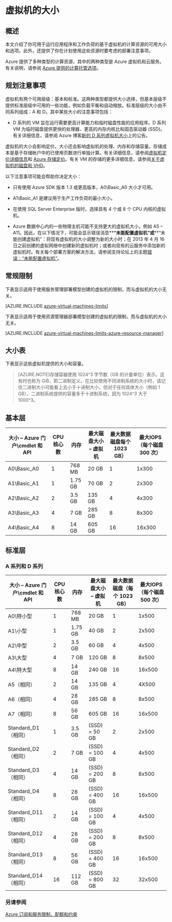 <properties
	pageTitle="虚拟机大小"
	description="列出虚拟机的不同大小及其容量。"
	services="virtual-machines"
	documentationCenter=""
	authors="cynthn"
	manager="timlt"
	editor=""
	tags="azure-resource-manager,azure-service-management"/>

<tags
	ms.service="virtual-machines"
	ms.date="09/02/2015"
	wacn.date="01/21/2016"/>

# 虚拟机的大小

## 概述

本文介绍了你可用于运行应用程序和工作负荷的基于虚拟机的计算资源的可用大小和选项。此外，还提供了你在计划使用这些资源时要考虑的部署注意事项。

Azure 提供了多种类型的计算资源，其中的两种类型是 Azure 虚拟机和云服务。有关说明，请参阅 [Azure 提供的计算托管选项](/documentation/articles/fundamentals-application-models/)。

## 规划注意事项

虚拟机有两个可用层级：基本和标准。这两种类型都提供大小选择，但基本层级不提供标准层级中可用的一些功能，例如负载平衡和自动缩放。标准层级的大小由不同系列组成：A 和 D。其中某些大小的注意事项包括：

*   D 系列的 VM 旨在运行需要更高计算能力和临时磁盘性能的应用程序。D 系列 VM 为临时磁盘提供更快的处理器、更高的内存内核比和固态驱动器 (SSD)。有关详细信息，请参阅 Azure 博客[新的 D 系列虚拟机大小](http://azure.microsoft.com/blog/2014/09/22/new-d-series-virtual-machine-sizes/)上的公告。  

虚拟机的大小会影响定价。大小还会影响虚拟机的处理、内存和存储容量。存储成本是基于存储帐户中的已使用页数进行单独计算。有关详细信息，请参阅[虚拟机定价详细信息](/home/features/virtual-machines/#price)和 [Azure 存储定价](/home/features/storage/#price)。有关 VM 的存储的更多详细信息，请参阅[关于虚拟机的磁盘和 VHD](/documentation/articles/virtual-machines-disks-vhds)。

以下注意事项可能会帮助你决定大小：

*   只有使用 Azure SDK 版本 1.3 或更高版本，A0\\Basic\_A0 大小才可用。  

*   A1\\Basic\_A1 是建议用于生产工作负荷的最小大小。

*   在使用 SQL Server Enterprise 版时，选择具有 4 个或 8 个 CPU 内核的虚拟机。

*   Azure 数据中心内的一些物理主机可能不支持更大的虚拟机大小，例如 A5 – A11。因此，在以下情况下，可能会显示错误消息**<machine name>**“未能配置虚拟机”或**<machine name>**“未能创建虚拟机”：将现有虚拟机的大小调整为新的大小时；在 2013 年 4 月 16 日之前创建的虚拟网络中创建新的虚拟机时；或者向现有的云服务中添加新的虚拟机时。有关每个部署方案的解决方法，请参阅支持论坛上的主题[错误：“未能配置虚拟机”](https://social.msdn.microsoft.com/Forums/zh-CN/9693f56c-fcd3-4d42-850e-5e3b56c7d6be/error-failed-to-configure-virtual-machine-with-a5-a6-or-a7-vm-size?forum=WAVirtualMachinesforWindows)。

## 常规限制

下表显示适用于使用服务管理部署模型创建的虚拟机的限制，而与虚拟机的大小无关。

[AZURE.INCLUDE [azure-virtual-machines-limits](../includes/azure-virtual-machines-limits.md)]

下表显示适用于使用资源管理器部署模型创建的虚拟机的限制，而与虚拟机的大小无关。

[AZURE.INCLUDE [azure-virtual-machines-limits-azure-resource-manager](../includes/azure-virtual-machines-limits-azure-resource-manager.md)]

## 大小表

下表显示这些虚拟机提供的大小和容量。

>[AZURE.NOTE]存储容器使用 1024^3 字节数（GB 的计量单位）表示。这有时也称为 GiB，即二进制定义。在比较使用不同进制系统的大小时，请记住二进制大小可能看上去小于十进制大小，但对于任何具体大小（例如 1 GB），二进制系统提供的容量多于十进制系统，因为 1024^3 大于 1000^3。

## 基本层

|大小 – Azure 门户\\cmdlet 和 API|CPU 核心数|内存|最大磁盘大小 – 虚拟机|最大数据磁盘每个 1023 GB）|最大IOPS（每个磁盘 300 次）|
|---|---|---|---|---|---|
|A0\\Basic\_A0|1|768 MB|20 GB|1|1x300|
|A1\\Basic\_A1|1|1\.75 GB|70 GB|2|2x300|
|A2\\Basic\_A2|2|3\.5 GB|135 GB|4|4x300|
|A3\\Basic\_A3|4|7 GB|285 GB|8|8x300|
|A4\\Basic\_A4|8|14 GB|605 GB|16|16x300|

## 标准层
### A 系列和 D 系列

|大小 – Azure 门户\\cmdlet 和 API|CPU 核心数|内存|最大磁盘大小 – 虚拟机|最大数据磁盘（每个 1023 GB）|最大IOPS（每个磁盘 500 次）|
|---|---|---|---|---|---|
|A0\\特小型|1|768 MB|20 GB|1|1x500|
|A1\\小型|1|1\.75 GB|40 GB|2|2x500|
|A2\\中型|2|3\.5 GB|60 GB|4|4x500|
|A3\\大型|4|7 GB|120 GB|8|8x500|
|A4\\特大型|8|14 GB|240 GB|16|16x500|
|A5（相同）|2|14 GB|135 GB|4|4X500|
|A6（相同）|4|28 GB|285 GB|8|8x500|
|A7（相同）|8|56 GB|605 GB|16|16x500|
|Standard\_D1（相同）|1|3\.5 GB|(SSD) = 50 GB|2|2x500|
|Standard\_D2（相同）|2|7 GB|(SSD) = 100 GB|4|4x500|
|Standard\_D3（相同）|4|14 GB|(SSD) = 200 GB|8|8x500|
|Standard\_D4（相同）|8|28 GB|(SSD) = 400 GB|16|16x500|
|Standard\_D11（相同）|2|14 GB|(SSD) = 100 GB|4|4x500|
|Standard\_D12（相同）|4|28 GB|(SSD) = 200 GB|8|8x500|
|Standard\_D13（相同）|8|56 GB|(SSD) = 400 GB|16|16x500|
|Standard\_D14（相同）|16|112 GB|(SSD) = 800 GB|32|32x500|


### 另请参阅

[Azure 订阅和服务限制、配额和约束](/documentation/articles/azure-subscription-service-limits)

<!---HONumber=76-->